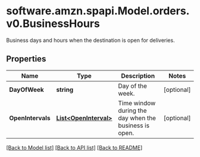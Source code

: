 # software.amzn.spapi.Model.orders.v0.BusinessHours
Business days and hours when the destination is open for deliveries.

## Properties

Name | Type | Description | Notes
------------ | ------------- | ------------- | -------------
**DayOfWeek** | **string** | Day of the week. | [optional] 
**OpenIntervals** | [**List&lt;OpenInterval&gt;**](OpenInterval.md) | Time window during the day when the business is open. | [optional] 

[[Back to Model list]](../README.md#documentation-for-models) [[Back to API list]](../README.md#documentation-for-api-endpoints) [[Back to README]](../README.md)


